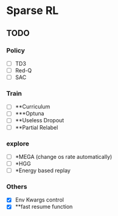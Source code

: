 # Sparse RL

## TODO

### Policy

- [ ]  TD3
- [ ]  Red-Q
- [ ]  SAC

### Train

- [ ] **Curriculum
- [ ] ***Optuna
- [ ] **Useless Dropout
- [ ] **Partial Relabel

### explore

- [ ] *MEGA (change os rate automatically)
- [ ] *HGG
- [ ] *Energy based replay

### Others

- [x] Env Kwargs control
- [x] **fast resume function